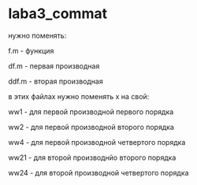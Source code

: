 # laba3_commat
нужно поменять:

f.m - функция

df.m - первая производная

ddf.m - вторая производная



в этих файлах нужно поменять x на свой:

ww1 - для первой производной первого порядка

ww2 - для первой производной второго порядка

ww4 - для первой производной четвертого порядка

ww21 - для второй производнйо второго порядка

ww24 - для второй производной четвертого порядка
